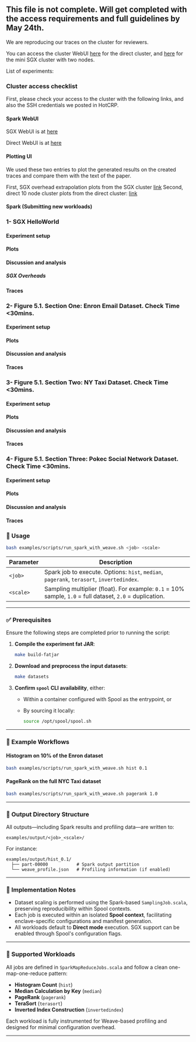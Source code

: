 ## This file is not complete. Will get completed with the access requirements and full guidelines by May 24th. 

We are reproducing our traces on the cluster for reviewers.

You can access the cluster WebUI [here](http://sparkui-eastus.eastus.cloudapp.azure.com:8080/) for the direct cluster, and [here](http://weave.eastus.cloudapp.azure.com:8888/) for the mini SGX cluster with two nodes. 

List of experiments: 

### Cluster access checklist 

First, please check your access to the cluster with the following links, and also the SSH credentials we posted in HotCRP.

#### Spark WebUI

SGX WebUI is at [here](http://weave.eastus.cloudapp.azure.com:8888/)

Direct WebUI is at [here](http://spark-ui.eastus.cloudapp.azure.com:8080/)

#### Plotting UI

We used these two entries to plot the generated results on the created traces and compare them with the text of the paper. 

First, SGX overhead extrapolation plots from the SGX cluster [link](http://spark-ui.eastus.cloudapp.azure.com:9090/)
Second, direct 10 node cluster plots from the direct cluster: [link](http://sparkui-eastus.eastus.cloudapp.azure.com:9090/)

#### Spark (Submitting new workloads) 

### 1- SGX HelloWorld 

#### Experiment setup 

#### Plots 

#### Discussion and analysis 

##### SGX Overheads 

#### Traces

### 2- Figure 5.1. Section One: Enron Email Dataset. **Check Time <30mins**. 


#### Experiment setup 

#### Plots 

#### Discussion and analysis 

#### Traces

### 3- Figure 5.1. Section Two: NY Taxi Dataset. **Check Time <30mins**. 

#### Experiment setup 

#### Plots 

#### Discussion and analysis 

#### Traces


### 4- Figure 5.1. Section Three: Pokec Social Network Dataset. **Check Time <30mins**. 

#### Experiment setup 

#### Plots 

#### Discussion and analysis 

#### Traces


### 📆 Usage

```bash
bash examples/scripts/run_spark_with_weave.sh <job> <scale>
```

| Parameter  | Description                                                                 |
|------------|-----------------------------------------------------------------------------|
| `<job>`    | Spark job to execute. Options: `hist`, `median`, `pagerank`, `terasort`, `invertedindex`. |
| `<scale>`  | Sampling multiplier (float). For example: `0.1` = 10% sample, `1.0` = full dataset, `2.0` = duplication. |

---

### ✅ Prerequisites

Ensure the following steps are completed prior to running the script:

1. **Compile the experiment fat JAR**:

    ```bash
    make build-fatjar
    ```

2. **Download and preprocess the input datasets**:

    ```bash
    make datasets
    ```

3. **Confirm `spool` CLI availability**, either:

    - Within a container configured with Spool as the entrypoint, or
    - By sourcing it locally:

      ```bash
      source /opt/spool/spool.sh
      ```

---

### 🚀 Example Workflows

#### Histogram on 10% of the Enron dataset

```bash
bash examples/scripts/run_spark_with_weave.sh hist 0.1
```

#### PageRank on the full NYC Taxi dataset

```bash
bash examples/scripts/run_spark_with_weave.sh pagerank 1.0
```

---

### 📁 Output Directory Structure

All outputs—including Spark results and profiling data—are written to:

```
examples/output/<job>_<scale>/
```

For instance:

```
examples/output/hist_0.1/
  ├── part-00000           # Spark output partition
  └── weave_profile.json   # Profiling information (if enabled)
```

---

### 🧠 Implementation Notes

- Dataset scaling is performed using the Spark-based `SamplingJob.scala`, preserving reproducibility within Spool contexts.
- Each job is executed within an isolated **Spool context**, facilitating enclave-specific configurations and manifest generation.
- All workloads default to **Direct mode** execution. SGX support can be enabled through Spool's configuration flags.

---

### 📌 Supported Workloads

All jobs are defined in `SparkMapReduceJobs.scala` and follow a clean one-map-one-reduce pattern:

- **Histogram Count** (`hist`)
- **Median Calculation by Key** (`median`)
- **PageRank** (`pagerank`)
- **TeraSort** (`terasort`)
- **Inverted Index Construction** (`invertedindex`)

Each workload is fully instrumented for Weave-based profiling and designed for minimal configuration overhead.

---

